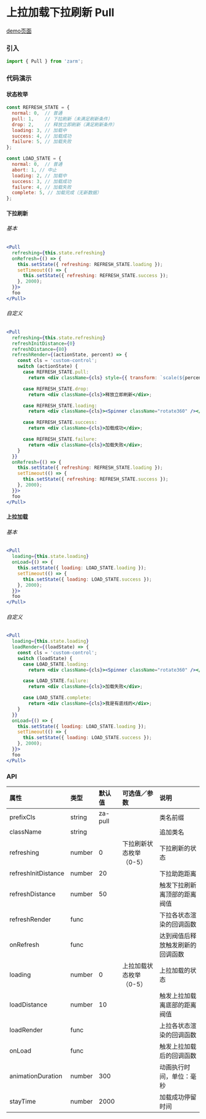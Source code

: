 # 上拉加载下拉刷新 Pull

[demo页面](https://zhongantecheng.github.io/zarm/#/pull)

### 引入

```js
import { Pull } from 'zarm';
```

### 代码演示

#### 状态枚举
```js
const REFRESH_STATE = {
  normal: 0,  // 普通
  pull: 1,    // 下拉刷新（未满足刷新条件）
  drop: 2,    // 释放立即刷新（满足刷新条件）
  loading: 3, // 加载中
  success: 4, // 加载成功
  failure: 5, // 加载失败
};

const LOAD_STATE = {
  normal: 0,  // 普通
  abort: 1, // 中止
  loading: 2, // 加载中
  success: 3, // 加载成功
  failure: 4, // 加载失败
  complete: 5, // 加载完成（无新数据）
};
```

#### 下拉刷新

###### 基本
```jsx
<Pull
  refreshing={this.state.refreshing}
  onRefresh={() => {
    this.setState({ refreshing: REFRESH_STATE.loading });
    setTimeout(() => {
      this.setState({ refreshing: REFRESH_STATE.success });
    }, 2000);
  }}>
  foo
</Pull>
```

###### 自定义
```jsx
<Pull
  refreshing={this.state.refreshing}
  refreshInitDistance={0}
  refreshDistance={80}
  refreshRender={(actionState, percent) => {
    const cls = 'custom-control';
    switch (actionState) {
      case REFRESH_STATE.pull:
        return <div className={cls} style={{ transform: `scale(${percent / 100})` }}><img src={logo} alt="" /></div>;

      case REFRESH_STATE.drop:
        return <div className={cls}>释放立即刷新</div>;

      case REFRESH_STATE.loading:
        return <div className={cls}><Spinner className="rotate360" /></div>;

      case REFRESH_STATE.success:
        return <div className={cls}>加载成功</div>;

      case REFRESH_STATE.failure:
        return <div className={cls}>加载失败</div>;
    }
  }}
  onRefresh={() => {
    this.setState({ refreshing: REFRESH_STATE.loading });
    setTimeout(() => {
      this.setState({ refreshing: REFRESH_STATE.success });
    }, 2000);
  }}>
  foo
</Pull>
```

#### 上拉加载

###### 基本
```jsx
<Pull
  loading={this.state.loading}
  onLoad={() => {
    this.setState({ loading: LOAD_STATE.loading });
    setTimeout(() => {
      this.setState({ loading: LOAD_STATE.success });
    }, 2000);
  }}>
  foo
</Pull>
```

###### 自定义
```jsx
<Pull
  loading={this.state.loading}
  loadRender={(loadState) => {
    const cls = 'custom-control';
    switch (loadState) {
      case LOAD_STATE.loading:
        return <div className={cls}><Spinner className="rotate360" /></div>;

      case LOAD_STATE.failure:
        return <div className={cls}>加载失败</div>;

      case LOAD_STATE.complete:
        return <div className={cls}>我是有底线的</div>;
    }
  }}
  onLoad={() => {
    this.setState({ loading: LOAD_STATE.loading });
    setTimeout(() => {
      this.setState({ loading: LOAD_STATE.success });
    }, 2000);
  }}>
  foo
</Pull>
```

### API

| 属性 | 类型 | 默认值 | 可选值／参数 | 说明 |
| :--- | :--- | :--- | :--- | :--- |
| prefixCls | string | za-pull | | 类名前缀 |
| className | string | | | 追加类名 |
| refreshing | number | 0 | 下拉刷新状态枚举（0-5） |下拉刷新的状态 |
| refreshInitDistance | number | 20 | | 下拉助跑距离 |
| refreshDistance | number | 50 | | 触发下拉刷新离顶部的距离阀值 |
| refreshRender | func | | | 下拉各状态渲染的回调函数 |
| onRefresh | func | | | 达到阀值后释放触发刷新的回调函数 |
| loading | number | 0 | 上拉加载状态枚举（0-5） | 上拉加载的状态 |
| loadDistance | number | 10 | | 触发上拉加载离底部的距离阀值 |
| loadRender | func | | | 上拉各状态渲染的回调函数 |
| onLoad | func | | | 触发上拉加载后的回调函数 |
| animationDuration | number | 300 | | 动画执行时间，单位：毫秒 |
| stayTime | number | 2000 | | 加载成功停留时间 |



